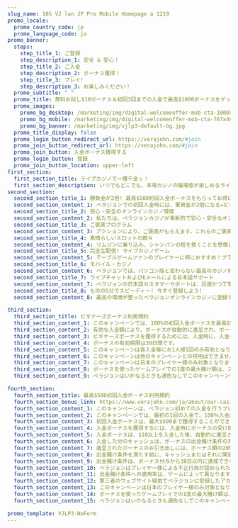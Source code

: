 ```yaml
---
slug_name: 105 VJ lan JP Pro Mobile Homepage a 1219
promo_locale:
  promo_country_code: jp
  promo_language_code: ja
promo_banner:
  steps:
    step_title_1: ご登録
    step_description_1: 安全 & 安心！
    step_title_2: ご入金
    step_description_2: ボーナス獲得！
    step_title_3: プレイ!
    step_description_3: お楽しみください！
  promo_subtitle: " "
  promo_title: 無料お試し$10ボーナス＆初回3回までの入金で最高$1000ボーナスをゲット！
  promo_images:
    promo_bg_desktop: /marketing/img/digital-welcomeoffer-mob-cta-1000x300-a_nocta.png
    promo_bg_mobile: /marketing/img/digital-welcomeoffer-mob-cta-767x493-b_nocta.png
    promo_bg_banner: /marketing/img/vjlp3-default-bg.jpg
  promo_title_display: false
  promo_login_button_redirect_url: https://verajohn.com/#join
  promo_join_button_redirect_url: https://verajohn.com/#join
  promo_join_button: 入金ボーナス獲得する
  promo_login_button: 登録
  promo_join_button_location: upper-left
first_section:
  first_section_title: ライブカジノで一攫千金ッ！
  first_section_description: いつでもどこでも、本場カジノの臨場感が楽しめるライブカジノ。ディーラーの動きがリアルタイムで見えるので、イカサマの心配もありません。しかも、還元率は他のギャンブルよりもはるかに高いともいわれています。パチスロの一般的な還元率は約80%と言われていますが、オンラインカジノでは、なんと最低でも「95％」はあるんです！さぁ、日本No.1オンラインカジノのベラジョンで、今をときめく最先端のライブカジノを堪能しましょう！
second_section:
  second_section_title_1: 勝負金が2倍! 最高$500初回入金ボーナスをもらってお得にプレイ
  second_section_content_1: ベラジョンでの初回入金時には、軍資金が2倍になる★ビギナーズボーナス★がお待ちしています! 最高$500までもらえる、100%入金ボーナスを受け取って、いろんなゲームにトライしてみましょう！ さらに、キャンペーンメール限定ボーナスもご用意していますので、アカウント登録後、キャンペーンメールの配信設定をオンにすることをお忘れなく♪
  second_section_title_2: 安心・安全のオンラインカジノ環境
  second_section_content_2: 私たちは、ベラジョンカジノが革新的で安心・安全なオンラインカジノであり、食パン以来の大発明! と自負しています！カジノ業界での経験豊富なプロ集団が、世界一楽しいエンターテイメントをお届けすることを目標に掲げて、日々最高のカジノ体験をお届け！ さらに、各国の政府公認ライセンスを取得し、業界でトップクラスのゲーム配信会社を導入。さらに、カジノで遊べる製品は、ランダム・ナンバー・ジェネレーターと呼ばれる、ゲーム結果をランダムに生成するシステムを利用しており、ゲームの公平性も第三者機関によって保証されています。 また、プレイヤーの皆様には、ご自身のゲームプレイ習慣を理解し、健全にカジノをお楽しみいただきたいと思っています。当サイトでご利用いただける「自己規制」ページでは、サイトへのアクセス制限や入金に上限を設定することが可能です。安心・安全・楽しくカジノライフを始めちゃおう！
  second_section_title_3: ご褒美プログラム
  second_section_content_3: アクションにより、ご褒美がもらえます。これらのご褒美は、ベラジョン・ショップでお得なアイテムを購入するのに使用できる、コインとして獲得できます。コインが増えるとレベルも更新され、入金ボーナス、フリースピン、特定のゲームで利用できるボーナスなどといったアイテムの購入が可能。期間限定アイテムやお得なアイテム盛りだくさん！ コインがキャッシュに変わっちゃう!? ベラジョン・ショップの目玉アイテムも取り揃えていますので、ぜひご利用ください♪
  second_section_title_4: 素晴らしいスロットの数々
  second_section_content_4: リムジンに乗り込み、シャンパンの栓を抜くことを想像しながら、人気スロットゲームをプレイし始めませんか?! パチスロ風スロットの元祖、Hawaiian Dream、クレイジーなゲーム体験を求めて宇宙に旅立つStarburst、さらに一攫千金ジャックポットゲームをプレイしたりして、お気に入りゲームを見つけてみてください！もちろん、パソコン、モバイルなど、利用端末に関わらず、最高のゲームをお楽しみいただけます！
  second_section_title_5: 完全生配信! ライブカジノゲーム
  second_section_content_5: テーブルゲームファンのプレイヤーに特におすすめ！ブラックジャックやルーレット、バカラやビデオポーカーなど、バライティ豊かなゲームが盛りだくさん! しかも、ライブカジノでは、リアルタイムでディーラーと対戦！ 実際にチャットを通じて会話までできちゃうので、まるで海外カジノのテーブルに座り、実際にディーラーと対戦してるかのような感覚です！ さらに、本場の海外カジノから直接配信されているテーブルもあるので、日本に居ながらにして本場カジノがお手軽に体験できちゃう、オンラインカジノならではのライブゲームはクセになること間違いなし！
  second_section_title_6: モバイル・カジノ
  second_section_content_6: ベラジョンでは、パソコン版と変わらない最高のカジノ体験を、そっくりそのままモバイル版でもお楽しみいただけます! リアルタイムでディーラーと繋がるライブカジノを電車の中で、エキサイティングなスロットゲームを外出中に、いつでもどこでもお好きなゲームを快適な環境で遊べるのが、ベラジョンのモバイル・カジノです！
  second_section_title_7: ライブチャットおよびEメールによる日本語サポート
  second_section_content_7: ベラジョンの日本語カスタマーサポートは、迅速かつ丁寧! 何かお困りのことがありましたら、お気軽にお問い合わせください♪ 多くのプレイヤーからお寄せいただく質問は、ヘルプ・センタ―のよくある質問(FAQ)または「ヘルプ」よりご確認いただけます。
  second_section_title_8: ものの5分でスピーディー! 今すぐ登録しよう!
  second_section_content_8: 最高の環境が整ったベラジョンオンラインカジノに登録するなら今でしょ！ しかも、ベラジョンでの初めてのご入金時には、勝負金が2倍になる★初回入金ボーナス★が、最大$500までもらえます！ 安心・安全・楽しいベラジョンカジノで、今日こそカジノライフをスタートしちゃいましょう! グッドラック

third_section:
  third_section_title: ビギナーズボーナス利用規約
  third_section_content_1: このキャンペーンでは、100%の初回入金ボーナスを最高$500まで、50%のセカンド入金ボーナスを最高$250まで、100%のサード入金ボーナスを最高$200まで獲得することができます。
  third_section_content_2: 有効な入金額により、ボーナスが自動的に進呈され、ボーナスのお引き出しには、ボーナス額の20倍にあたる金額をゲームで賭ける必要があります。
  third_section_content_3: ビギナーズボーナスを獲得するためには、入金時に、入金ページにある「ボーナス」のボックスにチェックが入力されている必要があります。
  third_section_content_4: ボーナスの有効期限は30日間です。
  third_section_content_5: このキャンペーンは各入金毎にお1人様1回のみ有効となります。
  third_section_content_6: このキャンペーンは他のキャンペーンとの併用はできません。
  third_section_content_7: このキャンペーンは日本のプレイヤー様のみ対象となります。
  third_section_content_8: ボーナスを使ったゲームプレイでの1度の最大賭け額は、スロット/スクラッチカードで$6.25、またはテーブルゲーム/ライブカジノまで$25とします。この金額を上回った場合には、ボーナスとそのボーナスに関連するすべての勝利金は没収されます。
  third_section_content_9: ベラジョンはいかなるときも通告なしでこのキャンペーンを変更、終了できる権利を有します。

fourth_section:
  fourth_section_title: 最高$500初回入金ボーナス利用規約
  fourth_section_bonus_link: https://www.verajohn.com/ja/about/our-casino-bonuses
  fourth_section_content_1: このキャンペーンは、ベラジョン初めての入金を行うプレイヤー様が対象となります。
  fourth_section_content_2: このキャンペーンでは、最初の1回の入金で、100％入金ボーナスを獲得することができます。
  fourth_section_content_3: 初回入金ボーナスは、最大$500まで獲得することができます。
  fourth_section_content_4: 入金ボーナスを獲得するには、入金時にボーナスの受け取り希望欄にチェックを入れる必要があります。
  fourth_section_content_5: 入金ボーナスは、$10以上を入金した後、自動的に進呈されます。
  fourth_section_content_6: 入金した分のキャッシュは、ボーナスの出金賭け条件の対象外となります。また、ボーナスは、入金した分のキャッシュの利用後、使用可能となります。
  fourth_section_content_7: 進呈されたボーナスのお引き出しには、ボーナス額の20倍にあたる出金賭け条件をゲームで賭けて満たす必要があります。
  fourth_section_content_8: 出金賭け条件を満たす前に、キャッシュまたはそれに関連するキャッシュ勝利金を出金する場合、残っているボーナスはすべて没収されます。
  fourth_section_content_9: 出金賭け条件は、ボーナス付与から30日以内に達成できない場合、ボーナス及びそれにより獲得した勝利金が没収されます。
  fourth_section_content_10: ベラジョンはプレイヤー様による不正行為が認められた場合、ボーナスおよびそれにより獲得した勝利金を無効とする権利を有します。不正行為についてはキャンペーンの一般規約をご確認ください。
  fourth_section_content_11: 出金賭け条件への適用率は、ゲームによって異なります。詳細は カジノボーナス のページをご確認ください。
  fourth_section_content_12: 第三者のウェブサイト経由でベラジョンに登録したアカウントは、このボーナスの対象外となります。
  fourth_section_content_13: このキャンペーンは日本のプレイヤー様のみ対象となります。
  fourth_section_content_14: ボーナスを使ったゲームプレイでの1度の最大賭け額は、スロット/スクラッチカードで$6.25、またはテーブルゲーム/ライブカジノまで$25とします。この金額を上回った場合には、ボーナスとそのボーナスに関連するすべての勝利金は没収されます。
  fourth_section_content_15: ベラジョンはいかなるときも通告なしでこのキャンペーンを変更、終了できる権利を有します。

promo_template: VJLP3-NoForm
---
```

